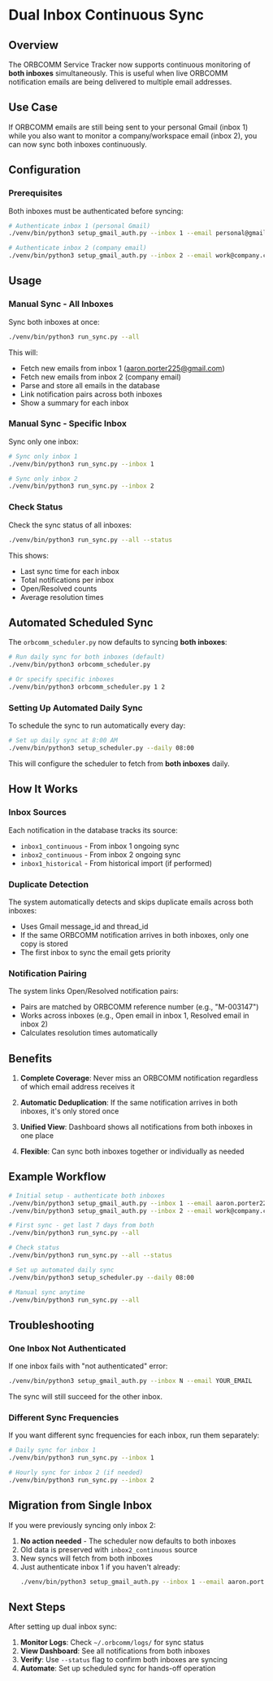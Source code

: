# Dual Inbox Continuous Sync

## Overview

The ORBCOMM Service Tracker now supports continuous monitoring of **both inboxes** simultaneously. This is useful when live ORBCOMM notification emails are being delivered to multiple email addresses.

## Use Case

If ORBCOMM emails are still being sent to your personal Gmail (inbox 1) while you also want to monitor a company/workspace email (inbox 2), you can now sync both inboxes continuously.

## Configuration

### Prerequisites

Both inboxes must be authenticated before syncing:

```bash
# Authenticate inbox 1 (personal Gmail)
./venv/bin/python3 setup_gmail_auth.py --inbox 1 --email personal@gmail.com

# Authenticate inbox 2 (company email)
./venv/bin/python3 setup_gmail_auth.py --inbox 2 --email work@company.com
```

## Usage

### Manual Sync - All Inboxes

Sync both inboxes at once:

```bash
./venv/bin/python3 run_sync.py --all
```

This will:
- Fetch new emails from inbox 1 (aaron.porter225@gmail.com)
- Fetch new emails from inbox 2 (company email)
- Parse and store all emails in the database
- Link notification pairs across both inboxes
- Show a summary for each inbox

### Manual Sync - Specific Inbox

Sync only one inbox:

```bash
# Sync only inbox 1
./venv/bin/python3 run_sync.py --inbox 1

# Sync only inbox 2
./venv/bin/python3 run_sync.py --inbox 2
```

### Check Status

Check the sync status of all inboxes:

```bash
./venv/bin/python3 run_sync.py --all --status
```

This shows:
- Last sync time for each inbox
- Total notifications per inbox
- Open/Resolved counts
- Average resolution times

## Automated Scheduled Sync

The `orbcomm_scheduler.py` now defaults to syncing **both inboxes**:

```bash
# Run daily sync for both inboxes (default)
./venv/bin/python3 orbcomm_scheduler.py

# Or specify specific inboxes
./venv/bin/python3 orbcomm_scheduler.py 1 2
```

### Setting Up Automated Daily Sync

To schedule the sync to run automatically every day:

```bash
# Set up daily sync at 8:00 AM
./venv/bin/python3 setup_scheduler.py --daily 08:00
```

This will configure the scheduler to fetch from **both inboxes** daily.

## How It Works

### Inbox Sources

Each notification in the database tracks its source:
- `inbox1_continuous` - From inbox 1 ongoing sync
- `inbox2_continuous` - From inbox 2 ongoing sync
- `inbox1_historical` - From historical import (if performed)

### Duplicate Detection

The system automatically detects and skips duplicate emails across both inboxes:
- Uses Gmail message_id and thread_id
- If the same ORBCOMM notification arrives in both inboxes, only one copy is stored
- The first inbox to sync the email gets priority

### Notification Pairing

The system links Open/Resolved notification pairs:
- Pairs are matched by ORBCOMM reference number (e.g., "M-003147")
- Works across inboxes (e.g., Open email in inbox 1, Resolved email in inbox 2)
- Calculates resolution times automatically

## Benefits

1. **Complete Coverage**: Never miss an ORBCOMM notification regardless of which email address receives it

2. **Automatic Deduplication**: If the same notification arrives in both inboxes, it's only stored once

3. **Unified View**: Dashboard shows all notifications from both inboxes in one place

4. **Flexible**: Can sync both inboxes together or individually as needed

## Example Workflow

```bash
# Initial setup - authenticate both inboxes
./venv/bin/python3 setup_gmail_auth.py --inbox 1 --email aaron.porter225@gmail.com
./venv/bin/python3 setup_gmail_auth.py --inbox 2 --email work@company.com

# First sync - get last 7 days from both
./venv/bin/python3 run_sync.py --all

# Check status
./venv/bin/python3 run_sync.py --all --status

# Set up automated daily sync
./venv/bin/python3 setup_scheduler.py --daily 08:00

# Manual sync anytime
./venv/bin/python3 run_sync.py --all
```

## Troubleshooting

### One Inbox Not Authenticated

If one inbox fails with "not authenticated" error:
```bash
./venv/bin/python3 setup_gmail_auth.py --inbox N --email YOUR_EMAIL
```

The sync will still succeed for the other inbox.

### Different Sync Frequencies

If you want different sync frequencies for each inbox, run them separately:
```bash
# Daily sync for inbox 1
./venv/bin/python3 run_sync.py --inbox 1

# Hourly sync for inbox 2 (if needed)
./venv/bin/python3 run_sync.py --inbox 2
```

## Migration from Single Inbox

If you were previously syncing only inbox 2:

1. **No action needed** - The scheduler now defaults to both inboxes
2. Old data is preserved with `inbox2_continuous` source
3. New syncs will fetch from both inboxes
4. Just authenticate inbox 1 if you haven't already:
   ```bash
   ./venv/bin/python3 setup_gmail_auth.py --inbox 1 --email aaron.porter225@gmail.com
   ```

## Next Steps

After setting up dual inbox sync:

1. **Monitor Logs**: Check `~/.orbcomm/logs/` for sync status
2. **View Dashboard**: See all notifications from both inboxes
3. **Verify**: Use `--status` flag to confirm both inboxes are syncing
4. **Automate**: Set up scheduled sync for hands-off operation
